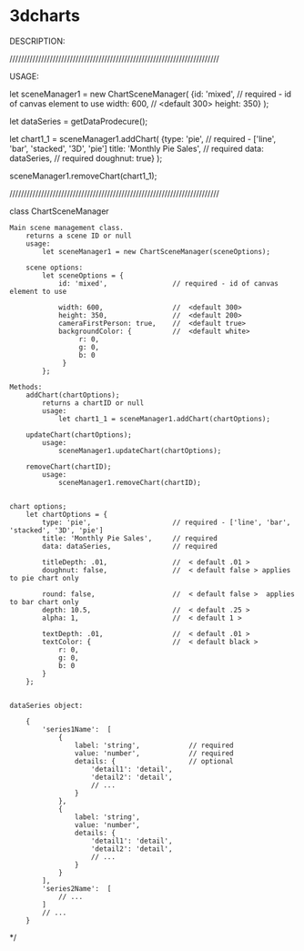 # 3dcharts

DESCRIPTION: 

/////////////////////////////////////////////////////////////////////////

USAGE:


let sceneManager1 = new ChartSceneManager( {id: 'mixed',                // required - id of canvas element to use
                                            width: 600,                 //  <default 300>
                                            height: 350} );

let dataSeries = getDataProdecure();

let chart1_1 = sceneManager1.addChart( {type: 'pie',                    // required - ['line', 'bar', 'stacked', '3D', 'pie']
                                        title: 'Monthly Pie Sales',     // required
                                        data: dataSeries,               // required
                                        doughnut: true} );

sceneManager1.removeChart(chart1_1);


/////////////////////////////////////////////////////////////////////////


class ChartSceneManager

    Main scene management class.  
        returns a scene ID or null
        usage: 
            let sceneManager1 = new ChartSceneManager(sceneOptions);

        scene options:
            let sceneOptions = {
                id: 'mixed',                // required - id of canvas element to use

                width: 600,                 //  <default 300>
                height: 350,                //  <default 200>
                cameraFirstPerson: true,    //  <default true>
                backgroundColor: {          //  <default white>
                     r: 0,
                     g: 0,
                     b: 0
                 }   
            };

    Methods:
        addChart(chartOptions);
            returns a chartID or null
            usage: 
                let chart1_1 = sceneManager1.addChart(chartOptions);

        updateChart(chartOptions);
            usage: 
                sceneManager1.updateChart(chartOptions);

        removeChart(chartID);
            usage: 
                sceneManager1.removeChart(chartID);


    chart options;
        let chartOptions = {
            type: 'pie',                    // required - ['line', 'bar', 'stacked', '3D', 'pie']
            title: 'Monthly Pie Sales',     // required
            data: dataSeries,               // required

            titleDepth: .01,                //  < default .01 >
            doughnut: false,                //  < default false > applies to pie chart only

            round: false,                   //  < default false >  applies to bar chart only        
            depth: 10.5,                    //  < default .25 >          
            alpha: 1,                       //  < default 1 >

            textDepth: .01,                 //  < default .01 >
            textColor: {                    //  < default black >
                r: 0,
                g: 0,
                b: 0
            }
        };


    dataSeries object:

        {
            'series1Name':  [
                {
                    label: 'string',            // required
                    value: 'number',            // required
                    details: {                  // optional
                        'detail1': 'detail',
                        'detail2': 'detail',
                        // ...
                    } 
                },
                {
                    label: 'string',
                    value: 'number',
                    details: {
                        'detail1': 'detail',
                        'detail2': 'detail',
                        // ...
                    } 
                }
            ],
            'series2Name':  [
                // ...
            ]
            // ...
        }

*/